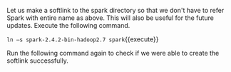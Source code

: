 
Let us make a softlink to the spark directory so that we don't have to refer Spark with entire name as above. This will also be useful for the future updates. Execute the following command.

`ln –s spark-2.4.2-bin-hadoop2.7 spark`{{execute}}

Run the following command again to check if we were able to create the softlink successfully.

 